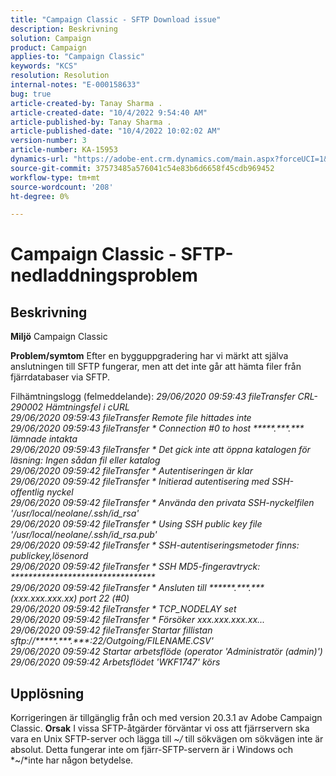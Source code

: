```yaml
---
title: "Campaign Classic - SFTP Download issue"
description: Beskrivning
solution: Campaign
product: Campaign
applies-to: "Campaign Classic"
keywords: "KCS"
resolution: Resolution
internal-notes: "E-000158633"
bug: true
article-created-by: Tanay Sharma .
article-created-date: "10/4/2022 9:54:40 AM"
article-published-by: Tanay Sharma .
article-published-date: "10/4/2022 10:02:02 AM"
version-number: 3
article-number: KA-15953
dynamics-url: "https://adobe-ent.crm.dynamics.com/main.aspx?forceUCI=1&pagetype=entityrecord&etn=knowledgearticle&id=ff71298d-ca43-ed11-bba2-0022480868ff"
source-git-commit: 37573485a576041c54e83b6d6658f45cdb969452
workflow-type: tm+mt
source-wordcount: '208'
ht-degree: 0%

---
```


# Campaign Classic - SFTP-nedladdningsproblem

## Beskrivning

<b>Miljö</b>
Campaign Classic


<b>Problem/symtom</b>
Efter en bygguppgradering har vi märkt att själva anslutningen till SFTP fungerar, men att det inte går att hämta filer från fjärrdatabaser via SFTP.

Filhämtningslogg (felmeddelande):
*29/06/2020 09:59:43 fileTransfer CRL-290002 Hämtningsfel i cURL
<br>29/06/2020 09:59:43 fileTransfer Remote file hittades inte
<br>29/06/2020 09:59:43 fileTransfer \* Connection #0 to host \*\*\*\*\*.\*\*\*.\*\*\* lämnade intakta
<br>29/06/2020 09:59:43 fileTransfer \* Det gick inte att öppna katalogen för läsning: Ingen sådan fil eller katalog
<br>29/06/2020 09:59:42 fileTransfer \* Autentiseringen är klar
<br>29/06/2020 09:59:42 fileTransfer \* Initierad autentisering med SSH-offentlig nyckel
<br>29/06/2020 09:59:42 fileTransfer \* Använda den privata SSH-nyckelfilen &#39;/usr/local/neolane/.ssh/id_rsa&#39;
<br>29/06/2020 09:59:42 fileTransfer \* Using SSH public key file &#39;/usr/local/neolane/.ssh/id_rsa.pub&#39;
<br>29/06/2020 09:59:42 fileTransfer \* SSH-autentiseringsmetoder finns: publickey,lösenord
<br>29/06/2020 09:59:42 fileTransfer \* SSH MD5-fingeravtryck: \*\*\*\*\*\*\*\*\*\*\*\*\*\*\*\*\*\*\*\*\*\*\*\*\*\*\*\*\*\*\*\*\*
<br>29/06/2020 09:59:42 fileTransfer \* Ansluten till \*\*\*\*\*\*.\*\*\*.\*\*\* (xxx.xxx.xxx.xx) port 22 (#0)
<br>29/06/2020 09:59:42 fileTransfer \* TCP_NODELAY set
<br>29/06/2020 09:59:42 fileTransfer \* Försöker xxx.xxx.xxx.xx...
<br>29/06/2020 09:59:42 fileTransfer Startar fillistan sftp://\*\*\*\*\*.\*\*\*.\*\*\*:22/Outgoing/FILENAME.CSV&#39;
<br>29/06/2020 09:59:42 Startar arbetsflöde (operator &#39;Administratör (admin)&#39;)
<br>29/06/2020 09:59:42 Arbetsflödet &#39;WKF1747&#39; körs*

## Upplösning


Korrigeringen är tillgänglig från och med version 20.3.1 av Adobe Campaign Classic.
<b>Orsak</b>
I vissa SFTP-åtgärder förväntar vi oss att fjärrservern ska vara en Unix SFTP-server och lägga till *~/* till sökvägen om sökvägen inte är absolut.
Detta fungerar inte om fjärr-SFTP-servern är i Windows och *~/*inte har någon betydelse.
